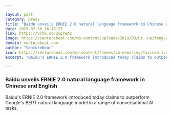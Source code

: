 ```yaml
---

layout: post
category: press
title: "Baidu unveils ERNIE 2.0 natural language framework in Chinese and English"
date: 2019-07-30 16:16:27
link: https://vrhk.co/2ypYeA2
image: https://venturebeat.com/wp-content/uploads/2019/03/Dr.-Haifeng-Wang.jpeg?w=1200&strip=all
domain: venturebeat.com
author: "VentureBeat"
icon: https://venturebeat.com/wp-content/themes/vb-news/img/favicon.ico
excerpt: "Baidu's ERNIE 2.0 framework introduced today claims to outperform Google's BERT natural language model in a range of conversational AI tasks."

---
```


### Baidu unveils ERNIE 2.0 natural language framework in Chinese and English

Baidu's ERNIE 2.0 framework introduced today claims to outperform Google's BERT natural language model in a range of conversational AI tasks.